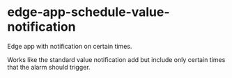 # edge-app-schedule-value-notification
Edge app with notification on certain times.

Works like the standard value notification add but include only certain times that the alarm should trigger.
